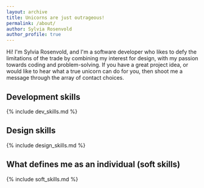 ```yaml
---
layout: archive
title: Unicorns are just outrageous!
permalink: /about/
author: Sylvia Rosenvold
author_profile: true
---
```


Hi! I'm Sylvia Rosenvold, and I'm a software developer who likes to defy the limitations of the trade by combining my interest for design, with my passion towards coding and problem-solving. 
If you have a great project idea, or would like to hear what a true unicorn can do for you, then shoot me a message through the array of contact choices.

## Development skills

{% include dev_skills.md %}

## Design skills

{% include design_skills.md %}

## What defines me as an individual (soft skills)

{% include soft_skills.md %}